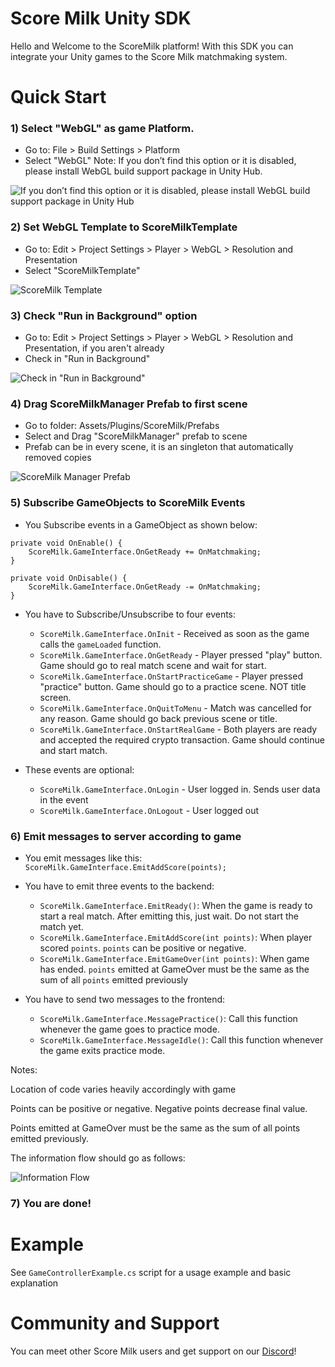 # Score Milk Unity SDK
Hello and Welcome to the ScoreMilk platform!
With this SDK you can integrate your Unity games to the Score Milk matchmaking system.

# Quick Start
 ### 1) Select "WebGL" as game Platform.
- Go to: File > Build Settings > Platform
- Select "WebGL"
Note: If you don’t find this option or it is disabled, please install WebGL build support package in Unity Hub.

![If you don’t find this option or it is disabled, please install WebGL build support package in Unity Hub](TutorialImages/tutorial1.png)

 ### 2) Set WebGL Template to ScoreMilkTemplate
- Go to: Edit > Project Settings > Player > WebGL > Resolution and Presentation
- Select "ScoreMilkTemplate"

![ScoreMilk Template](TutorialImages/tutorial2.png)

 ### 3) Check "Run in Background" option
- Go to: Edit > Project Settings > Player > WebGL > Resolution and Presentation, if you aren't already
- Check in "Run in Background"

![Check in "Run in Background"](TutorialImages/tutorial3.png)

 ### 4) Drag ScoreMilkManager Prefab to first scene
- Go to folder: Assets/Plugins/ScoreMilk/Prefabs
- Select and Drag "ScoreMilkManager" prefab to scene
- Prefab can be in every scene, it is an singleton that automatically removed copies

![ScoreMilk Manager Prefab](TutorialImages/tutorial4.png)

 ### 5) Subscribe GameObjects to ScoreMilk Events
- You Subscribe events in a GameObject as shown below:
```
private void OnEnable() {
    ScoreMilk.GameInterface.OnGetReady += OnMatchmaking;
}

private void OnDisable() {
    ScoreMilk.GameInterface.OnGetReady -= OnMatchmaking;
}
```
- You have to Subscribe/Unsubscribe to four events:
    - `ScoreMilk.GameInterface.OnInit` - Received as soon as the game calls the `gameLoaded` function.
    - `ScoreMilk.GameInterface.OnGetReady` - Player pressed "play" button. Game should go to real match scene and wait for start.
    - `ScoreMilk.GameInterface.OnStartPracticeGame` - Player pressed "practice" button. Game should go to a practice scene. NOT title screen.
    - `ScoreMilk.GameInterface.OnQuitToMenu` - Match was cancelled for any reason. Game should go back previous scene or title.
    - `ScoreMilk.GameInterface.OnStartRealGame` - Both players are ready and accepted the required crypto transaction. Game should continue and start match.

 - These events are optional:
    - `ScoreMilk.GameInterface.OnLogin` - User logged in. Sends user data in the event
    - `ScoreMilk.GameInterface.OnLogout` - User logged out

 ### 6) Emit messages to server according to game
- You emit messages like this: `ScoreMilk.GameInterface.EmitAddScore(points);`

- You have to emit three events to the backend:
    - `ScoreMilk.GameInterface.EmitReady()`: When the game is ready to start a real match. After emitting this, just wait. Do not start the match yet.
    - `ScoreMilk.GameInterface.EmitAddScore(int points)`: When player scored `points`. `points` can be positive or negative.
    - `ScoreMilk.GameInterface.EmitGameOver(int points)`: When game has ended. `points` emitted at GameOver must be the same as the sum of all `points` emitted previously

- You have to send two messages to the frontend:
    - `ScoreMilk.GameInterface.MessagePractice()`: Call this function whenever the game goes to practice mode.
    - `ScoreMilk.GameInterface.MessageIdle()`: Call this function whenever the game exits practice mode.

Notes:

Location of code varies heavily accordingly with game

Points can be positive or negative. Negative points decrease final value.

Points emitted at GameOver must be the same as the sum of all points emitted previously.

The information flow should go as follows:

![Information Flow](TutorialImages/informationFlow.png)

 ### 7) You are done!

# Example

See `GameControllerExample.cs` script for a usage example and basic explanation

# Community and Support
You can meet other Score Milk users and get support on our [Discord](https://discord.gg/N2mEknPs)!